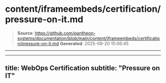 # content/iframeembeds/certification/pressure-on-it.md

> **Source**: https://github.com/pantheon-systems/documentation/blob/main/content/iframeembeds/certification/pressure-on-it.md
> **Generated**: 2025-08-20 15:06:45

---

---
title: WebOps Certification
subtitle: "Pressure on IT"
---

<Partial file="certification-guide/pressure-on-it.md" />
